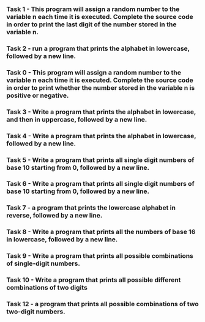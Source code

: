 ### Task 1 - This program will assign a random number to the variable n each time it is executed. Complete the source code in order to print the last digit of the number stored in the variable n.
### Task 2 - run a program that prints the alphabet in lowercase, followed by a new line.
### Task 0 - This program will assign a random number to the variable n each time it is executed. Complete the source code in order to print whether the number stored in the variable n is positive or negative.
 ### Task 3 - Write a program that prints the alphabet in lowercase, and then in uppercase, followed by a new line.
### Task 4 - Write a program that prints the alphabet in lowercase, followed by a new line.
### Task 5 - Write a program that prints all single digit numbers of base 10 starting from 0, followed by a new line.
### Task 6 - Write a program that prints all single digit numbers of base 10 starting from 0, followed by a new line.
 ### Task 7 - a program that prints the lowercase alphabet in reverse, followed by a new line.
### Task 8 - Write a program that prints all the numbers of base 16 in lowercase, followed by a new line.
### Task 9 - Write a program that prints all possible combinations of single-digit numbers.
### Task 10 - Write a program that prints all possible different combinations of two digits
### Task 12 -  a program that prints all possible combinations of two two-digit numbers.
